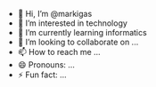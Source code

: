 - 👋 Hi, I’m @markigas
- 👀 I’m interested in technology
- 🌱 I’m currently learning informatics
- 💞️ I’m looking to collaborate on ...
- 📫 How to reach me ...
- 😄 Pronouns: ...
- ⚡ Fun fact: ...

<!---
markigas/markigas is a ✨ special ✨ repository because its `README.md` (this file) appears on your GitHub profile.
You can click the Preview link to take a look at your changes.
--->
